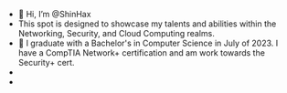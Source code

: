 - 👋 Hi, I’m @ShinHax
- This spot is designed to showcase my talents and abilities within the Networking, Security, and Cloud Computing realms.
- 🌱 I graduate with a Bachelor's in Computer Science in July of 2023. I have a CompTIA Network+ certification and am work towards the Security+ cert.
-  
- 

<!---
ShinHax/ShinHax is a ✨ special ✨ repository because its `README.md` (this file) appears on your GitHub profile.
You can click the Preview link to take a look at your changes.
--->
